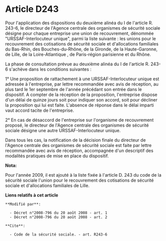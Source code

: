 # Article D243

Pour l'application des dispositions du deuxième alinéa du I de l'article R. 243-6, le directeur de l'Agence centrale des
organismes de sécurité sociale désigne pour chaque entreprise une union de recouvrement, dénommée "URSSAF-Interlocuteur
unique", parmi la liste suivante : les unions pour le recouvrement des cotisations de sécurité sociale et d'allocations
familiales du Bas-Rhin, des Bouches-du-Rhône, de la Gironde, de la Haute-Garonne, de Lille, de la Loire-Atlantique , de
Paris-région parisienne et du Rhône. 

La phase de consultation prévue au deuxième alinéa du I de l'article R. 243-6 s'achève dans les conditions suivantes :

1° Une proposition de rattachement à une URSSAF-Interlocuteur unique est adressée à l'entreprise, par lettre recommandée avec
avis de réception, au plus tard le 1er septembre de l'année précédant son entrée dans le dispositif. A compter de la
réception de la proposition, l'entreprise dispose d'un délai de quinze jours soit pour indiquer son accord, soit pour
décliner la proposition qui lui est faite. L'absence de réponse dans le délai imparti vaut accord tacite de l'entreprise.

2° En cas de désaccord de l'entreprise sur l'organisme de recouvrement proposé, le directeur de l'Agence centrale des
organismes de sécurité sociale désigne une autre URSSAF-Interlocuteur unique.

Dans tous les cas, la notification de la décision finale du directeur de l'Agence centrale des organismes de sécurité sociale
est faite par lettre recommandée avec avis de réception, accompagnée d'un descriptif des modalités pratiques de mise en place
du dispositif.

**Nota:**

Pour l'année 2009, il est ajouté à la liste fixée à l'article D. 243 du code de la sécurité sociale l'union pour le
recouvrement des cotisations de sécurité sociale et d'allocations familiales de Lille.

**Liens relatifs à cet article**

	**Modifié par**:

	  - Décret n°2008-796 du 20 août 2008 - art. 1
	  - Décret n°2008-796 du 20 août 2008 - art. 2

	**Cite**:

	  - Code de la sécurité sociale. - art. R243-6
